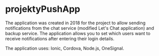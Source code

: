 # projektyPushApp
The application was created in 2018 for the project to allow sending notifications from the chat service (modified Let's Chat application) and backup service. The application allows you to set which users want to receive notifications after entering their login details.

The application uses: Ionic, Cordova, Node.js, OneSignal. 

